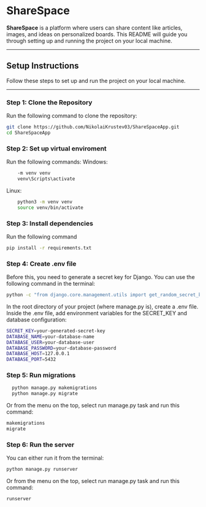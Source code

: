 # ShareSpace

**ShareSpace** is a platform where users can share content like articles, images, and ideas on personalized boards. This README will guide you through setting up and running the project on your local machine.

---

## Setup Instructions

Follow these steps to set up and run the project on your local machine.

---

### Step 1: Clone the Repository
   Run the following command to clone the repository:

   ```bash
   git clone https://github.com/NikolaiKrustev03/ShareSpaceApp.git
   cd ShareSpaceApp
   ```

### Step 2: Set up virtual enviroment
Run the following commands:
Windows:
  ```bash
      -m venv venv
      venv\Scripts\activate
```
Linux:
  ```bash
      python3 -m venv venv
      source venv/bin/activate
```

### Step 3: Install dependencies
Run the following command
```bash
pip install -r requirements.txt
```

### Step 4: Create .env file
Before this, you need to generate a secret key for Django. You can use the following command in the terminal:
```bash
python -c "from django.core.management.utils import get_random_secret_key; print(get_random_secret_key())"
```
In the root directory of your project (where manage.py is), create a .env file.
Inside the .env file, add environment variables for the SECRET_KEY and database configuration:
```bash
SECRET_KEY=your-generated-secret-key
DATABASE_NAME=your-database-name
DATABASE_USER=your-database-user
DATABASE_PASSWORD=your-database-password
DATABASE_HOST=127.0.0.1
DATABASE_PORT=5432
```
### Step 5: Run migrations
```bash
  python manage.py makemigrations
  python manage.py migrate
```
Or from the menu on the top, select run manage.py task and run this command:
```bash
makemigrations
migrate
```
### Step 6: Run the server
You can either run it from the terminal:
```bash
python manage.py runserver
```
Or from the menu on the top, select run manage.py task and run this command:
```bash
runserver
```


